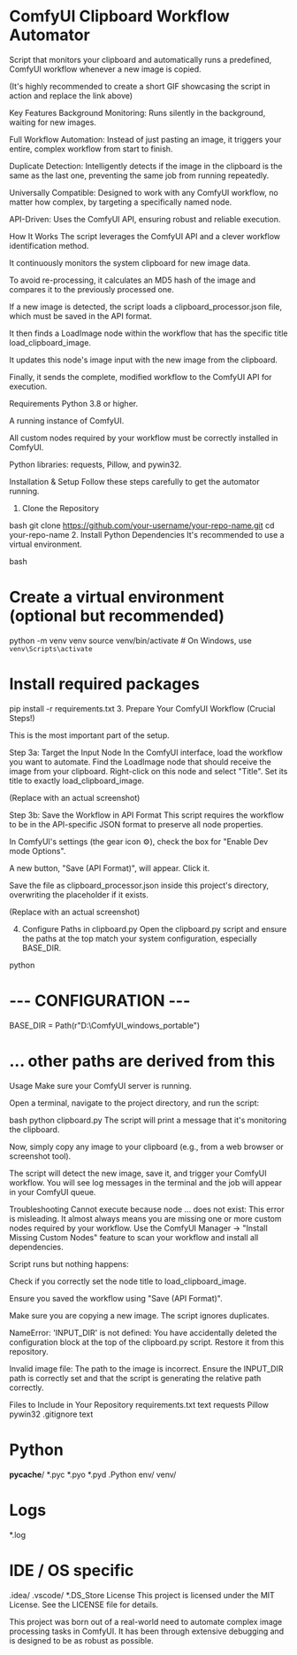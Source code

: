 # ComfyUI Clipboard Workflow Automator
Script that monitors your clipboard and automatically runs a predefined, ComfyUI workflow whenever a new image is copied.

(It's highly recommended to create a short GIF showcasing the script in action and replace the link above)


Key Features
Background Monitoring: Runs silently in the background, waiting for new images.

Full Workflow Automation: Instead of just pasting an image, it triggers your entire, complex workflow from start to finish.

Duplicate Detection: Intelligently detects if the image in the clipboard is the same as the last one, preventing the same job from running repeatedly.

Universally Compatible: Designed to work with any ComfyUI workflow, no matter how complex, by targeting a specifically named node.

API-Driven: Uses the ComfyUI API, ensuring robust and reliable execution.

How It Works
The script leverages the ComfyUI API and a clever workflow identification method.

It continuously monitors the system clipboard for new image data.

To avoid re-processing, it calculates an MD5 hash of the image and compares it to the previously processed one.

If a new image is detected, the script loads a clipboard_processor.json file, which must be saved in the API format.

It then finds a LoadImage node within the workflow that has the specific title load_clipboard_image.

It updates this node's image input with the new image from the clipboard.

Finally, it sends the complete, modified workflow to the ComfyUI API for execution.

Requirements
Python 3.8 or higher.

A running instance of ComfyUI.

All custom nodes required by your workflow must be correctly installed in ComfyUI.

Python libraries: requests, Pillow, and pywin32.

Installation & Setup
Follow these steps carefully to get the automator running.

1. Clone the Repository

bash
git clone https://github.com/your-username/your-repo-name.git
cd your-repo-name
2. Install Python Dependencies
It's recommended to use a virtual environment.

bash
# Create a virtual environment (optional but recommended)
python -m venv venv
source venv/bin/activate  # On Windows, use `venv\Scripts\activate`

# Install required packages
pip install -r requirements.txt
3. Prepare Your ComfyUI Workflow (Crucial Steps!)

This is the most important part of the setup.

Step 3a: Target the Input Node
In the ComfyUI interface, load the workflow you want to automate. Find the LoadImage node that should receive the image from your clipboard. Right-click on this node and select "Title". Set its title to exactly load_clipboard_image.

(Replace with an actual screenshot)

Step 3b: Save the Workflow in API Format
This script requires the workflow to be in the API-specific JSON format to preserve all node properties.

In ComfyUI's settings (the gear icon ⚙️), check the box for "Enable Dev mode Options".

A new button, "Save (API Format)", will appear. Click it.

Save the file as clipboard_processor.json inside this project's directory, overwriting the placeholder if it exists.

(Replace with an actual screenshot)

4. Configure Paths in clipboard.py
Open the clipboard.py script and ensure the paths at the top match your system configuration, especially BASE_DIR.

python
# --- CONFIGURATION ---
BASE_DIR = Path(r"D:\ComfyUI_windows_portable")
# ... other paths are derived from this
Usage
Make sure your ComfyUI server is running.

Open a terminal, navigate to the project directory, and run the script:

bash
python clipboard.py
The script will print a message that it's monitoring the clipboard.

Now, simply copy any image to your clipboard (e.g., from a web browser or screenshot tool).

The script will detect the new image, save it, and trigger your ComfyUI workflow. You will see log messages in the terminal and the job will appear in your ComfyUI queue.

Troubleshooting
Cannot execute because node ... does not exist: This error is misleading. It almost always means you are missing one or more custom nodes required by your workflow. Use the ComfyUI Manager -> "Install Missing Custom Nodes" feature to scan your workflow and install all dependencies.

Script runs but nothing happens:

Check if you correctly set the node title to load_clipboard_image.

Ensure you saved the workflow using "Save (API Format)".

Make sure you are copying a new image. The script ignores duplicates.

NameError: 'INPUT_DIR' is not defined: You have accidentally deleted the configuration block at the top of the clipboard.py script. Restore it from this repository.

Invalid image file: The path to the image is incorrect. Ensure the INPUT_DIR path is correctly set and that the script is generating the relative path correctly.

Files to Include in Your Repository
requirements.txt
text
requests
Pillow
pywin32
.gitignore
text
# Python
__pycache__/
*.pyc
*.pyo
*.pyd
.Python
env/
venv/

# Logs
*.log

# IDE / OS specific
.idea/
.vscode/
*.DS_Store
License
This project is licensed under the MIT License. See the LICENSE file for details.

This project was born out of a real-world need to automate complex image processing tasks in ComfyUI. It has been through extensive debugging and is designed to be as robust as possible.

